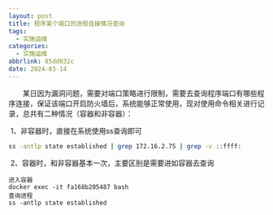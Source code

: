 ```yaml
---
layout: post
title: 程序某个端口的进程连接情况查询
tags:
  - 实施运维
categories:
  - 实施运维
abbrlink: 85dd032c
date: 2024-03-14
---
```


　　某日因为漏洞问题，需要对端口策略进行限制，需要去查询程序端口有哪些程序连接，保证该端口开启防火墙后，系统能够正常使用，现对使用命令相关进行记录，总共有二种情况（容器和非容器）：

​	1、非容器时，直接在系统使用ss查询即可

```bash
ss -antlp state established | grep 172.16.2.75 | grep -v ::ffff:
```

​	2、容器时，和非容器基本一次，主要区别是需要进如容器去查询

```
进入容器
docker exec -it fa168b205487 bash
查询进程
ss -antlp state established 
```

